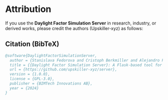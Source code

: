 # Attribution

If you use the **Daylight Factor Simulation Server** in research, industry, or derived works, please credit the authors (Upskiller-xyz) as follows:

## Citation (BibTeX)
```bibtex
@software{DaylightFactorSimulationServer,
  author = {Stanislava Fedorova and Cristoph Berkmiller and Alejandro Pacheco and Libny Pacheco},
  title = {{Daylight Factor Simulation Server}: A Flask-based tool for architectural daylight analysis},
  url = {https://github.com/upskiller-xyz/server},
  version = {1.0.0},
  license = {GPL-3.0},
  publisher = {BIMTech Innovations AB},
  year = {2024}
}
